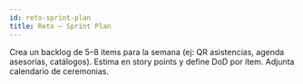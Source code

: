 ```yaml
---
id: reto-sprint-plan
title: Reto — Sprint Plan
---
```


Crea un backlog de 5–8 ítems para la semana (ej: QR asistencias, agenda asesorías, catálogos). Estima en story points y define DoD por ítem. Adjunta calendario de ceremonias.
